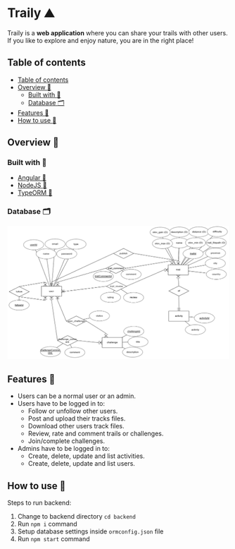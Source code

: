 # Traily :mountain:

Traily is a **web application** where you can share your trails with other users. If you like to explore and enjoy nature, you are in the right place!

## Table of contents

- [Table of contents](#table-of-contents)
- [Overview :open_book:](#overview-open_book)
  - [Built with :hammer:](#built-with-hammer)
  - [Database :card_index_dividers:](#database-card_index_dividers)
- [Features :memo:](#features-memo)
- [How to use :thinking:](#how-to-use-thinking)
  
## Overview :open_book:

### Built with :hammer:

- [Angular :link:](https://angular.io/)
- [NodeJS :link:](https://nodejs.org)
- [TypeORM :link:](https://typeorm.io/#/)

### Database :card_index_dividers:

![Entity Relationship Diagram](database/erd.png)

## Features :memo:

- Users can be a normal user or an admin.
- Users have to be logged in to:
  - Follow or unfollow other users.
  - Post and upload their tracks files.
  - Download other users track files.
  - Review, rate and comment trails or challenges.
  - Join/complete challenges.
- Admins have to be logged in to:
  - Create, delete, update and list activities.
  - Create, delete, update and list users.

## How to use :thinking:

Steps to run backend:

1. Change to backend directory `cd backend`
2. Run `npm i` command
3. Setup database settings inside `ormconfig.json` file
4. Run `npm start` command
